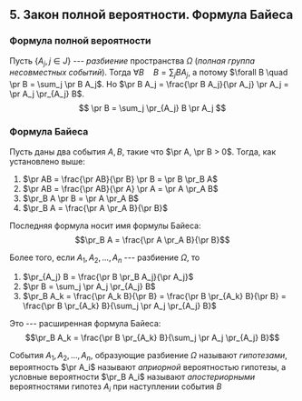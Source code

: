 ## 5. Закон полной вероятности. Формула Байеса ##

### Формула полной вероятности ###
Пусть $\{ A_j, j\in J\}$ --- *разбиение* пространства $\Omega$
(*полная группа несовместных событий*).
Тогда
$\forall B \quad B = \sum_j B A_j$, а потому
$\forall B \quad \pr B = \sum_j \pr B A_j$.
Но $\pr B A_j = \frac{\pr B A_j}{\pr A_j} \pr A_j = \pr A_j \pr_{A_j} B$.
$$ \pr B = \sum_j \pr_{A_j} B \pr A_j $$

### Формула Байеса ###
Пусть даны два события $A, B$, такие что $\pr A, \pr B > 0$.
Тогда, как установлено выше:

1. $\pr AB = \frac{\pr AB}{\pr B} \pr B = \pr B \pr_B A$
2. $\pr AB = \frac{\pr AB}{\pr A} \pr A = \pr A \pr_A B$
3. $\pr_B A \pr B = \pr A \pr_A B$
4. $\pr_B A = \frac{\pr A \pr_A B}{\pr B}$

Последняя формула носит имя формулы Байеса: $$\pr_B A = \frac{\pr A \pr_A B}{\pr B}$$

Более того, если $A_1, A_2, \ldots, A_n$ --- разбиение $\Omega$, то

1. $\pr_{A_j} B = \frac{\pr B \pr_B A_j}{\pr A_j}$
2. $\pr B   = \sum_j \pr A_j \pr_{A_j} B$
3. $\pr_B A_k = \frac{\pr A_k B}{\pr B} = \frac{\pr B \pr_{A_k} B}{\pr B} = \frac{\pr B \pr_{A_k} B}{\sum_j \pr A_j \pr_{A_j} B}$

Это --- расширенная формула Байеса: $$\pr_B A_k = \frac{\pr B \pr_{A_k} B}{\sum_j \pr A_j \pr_{A_j} B}$$


События $A_1, A_2, \ldots, A_n$, образующие разбиение $\Omega$
называют *гипотезами*, вероятность $\pr A_i$ называют *априорной* вероятностью гипотезы,
а условные вероятности $\pr_B A_i$ называют *апостериорными* вероятностями гипотез $A_i$
при наступлении события $B$
